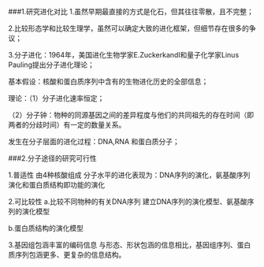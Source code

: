 ###1.研究进化对比
1.虽然早期最直接的方式是化石，但其往往零散，且不完整；

2.比较形态学和比较生理学，虽然可以确定大致的进化框架，但细节存在很多的争议；

3.分子进化：1964年，美国进化生物学家E.Zuckerkandl和量子化学家Linus Pauling提出分子进化理论；

基本假设：核酸和蛋白质序列中含有的生物进化历史的全部信息；

理论：（1）分子进化速率恒定；

（2）分子钟：物种的同源基因之间的差异程度与他们的共同祖先的存在时间（即两者的分歧时间）有一定的数量关系。

发生在分子层面的进化过程：DNA,RNA 和蛋白质分子；

###2.分子途径的研究可行性

1.普适性
由4种核酸组成
分子水平的进化表现为：DNA序列的演化，氨基酸序列演化和蛋白质结构即功能的演化

2.可比较性
a.比较不同物种的有关DNA序列
建立DNA序列的演化模型、氨基酸序列的演化模型

b.蛋白质结构的演化模型

3.基因组包涵丰富的编码信息
与形态、形状包涵的信息相比，基因组序列、蛋白质序列包涵更多、更复杂的信息结构。

